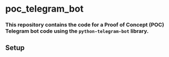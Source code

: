 # poc_telegram_bot
    
### This repository contains the code for a Proof of Concept (POC) Telegram bot code using the `python-telegram-bot` library.

## Setup
